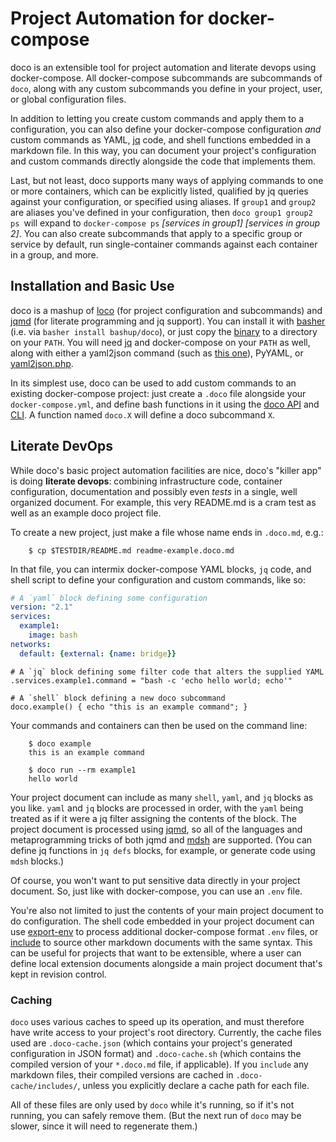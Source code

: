 # Project Automation for docker-compose

doco is an extensible tool for project automation and literate devops using docker-compose.  All docker-compose subcommands are subcommands of `doco`, along with any custom subcommands you define in your project, user, or global configuration files.

In addition to letting you create custom commands and apply them to a configuration, you can also define your docker-compose configuration *and* custom commands as YAML, [jq](http://stedolan.github.io/jq/) code, and shell functions embedded in a markdown file.  In this way, you can document your project's configuration and custom commands directly alongside the code that implements them.

Last, but not least, doco supports many ways of applying commands to one or more containers, which can be explicitly listed, qualified by jq queries against your configuration, or specified using aliases. If `group1` and `group2` are aliases you've defined in your configuration, then `doco group1 group2 ps `will expand to `docker-compose ps` *[services in group1] \[services in group 2]*.  You can also create subcommands that apply to a specific group or service by default, run single-container commands against each container in a group, and more.

## Installation and Basic Use

doco is a mashup of [loco](https://github.com/bashup/loco) (for project configuration and subcommands) and [jqmd](https://github.com/bashup/jqmd) (for literate programming and jq support).  You can install it with [basher](https://github.com/basherpm/basher) (i.e. via `basher install bashup/doco`), or just copy the [binary](bin/doco) to a directory on your `PATH`.  You will need [jq](http://stedolan.github.io/jq/) and docker-compose on your `PATH` as well, along with either a yaml2json command (such as [this one](https://github.com/bronze1man/yaml2json)), PyYAML, or [yaml2json.php](https://packagist.org/packages/dirtsimple/yaml2json).

In its simplest use, doco can be used to add custom commands to an existing docker-compose project: just create a `.doco` file alongside your `docker-compose.yml`, and define bash functions in it using the [doco API](API.md#contents) and [CLI](CLI.md#contents).  A function named `doco.X` will define a doco subcommand `X`.

## Literate DevOps

While doco's basic project automation facilities are nice, doco's "killer app" is doing **literate devops**: combining infrastructure code, container configuration, documentation and possibly even *tests* in a single, well organized document.  For example, this very README.md is a cram test as well as an example doco project file.

To create a new project, just make a file whose name ends in `.doco.md`, e.g.:

~~~shell
    $ cp $TESTDIR/README.md readme-example.doco.md
~~~

In that file, you can intermix docker-compose YAML blocks, `jq` code, and shell script to define your configuration and custom commands, like so:

```yaml
# A `yaml` block defining some configuration
version: "2.1"
services:
  example1:
    image: bash
networks:
  default: {external: {name: bridge}}
```

```jq
# A `jq` block defining some filter code that alters the supplied YAML
.services.example1.command = "bash -c 'echo hello world; echo'"
```

```shell
# A `shell` block defining a new doco subcommand
doco.example() { echo "this is an example command"; }
```

Your commands and containers can then be used on the command line:

~~~shell
    $ doco example
    this is an example command

    $ doco run --rm example1
    hello world
~~~

Your project document can include as many `shell`, `yaml`, and `jq` blocks as you like.  `yaml` and `jq` blocks are processed in order, with the `yaml` being treated as if it were a jq filter assigning the contents of the block. The project document is processed using [jqmd](https://github.com/bashup/jqmd), so all of the languages and metaprogramming tricks of both jqmd and [mdsh](https://github.com/bashup/mdsh) are supported.  (You can define jq functions in `jq defs` blocks, for example, or generate code using `mdsh` blocks.)

Of course, you won't want to put sensitive data directly in your project document.  So, just like with docker-compose, you can use an `.env` file.

You're also not limited to just the contents of your main project document to do configuration.  The shell code embedded in your project document can use [export-env](API.md#export-env-filename) to process additional docker-compose format `.env` files, or [include](API.md#include-markdownfile-cachefile) to source other markdown documents with the same syntax.  This can be useful for projects that want to be extensible, where a user can define local extension documents alongside a main project document that's kept in revision control.

### Caching

`doco` uses various caches to speed up its operation, and must therefore have write access to your project's root directory.  Currently, the cache files used are `.doco-cache.json` (which contains your project's generated configuration in JSON format) and `.doco-cache.sh` (which contains the compiled version of your `*.doco.md` file, if applicable).  If you `include` any markdown files, their compiled versions are cached in `.doco-cache/includes/`, unless you explicitly declare a cache path for each file.

All of these files are only used by `doco` while it's running, so if it's not running, you can safely remove them.  (But the next run of `doco` may be slower, since it will need to regenerate them.)

